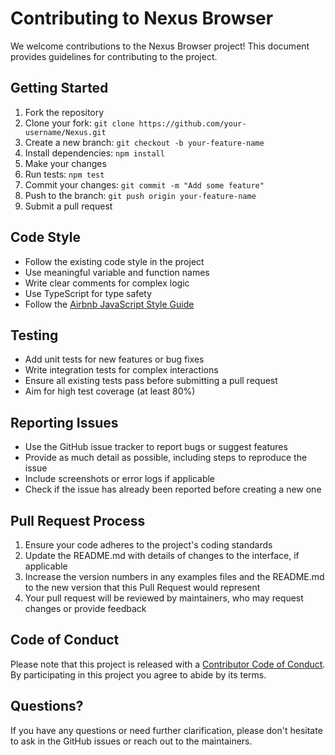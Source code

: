 # Contributing to Nexus Browser

We welcome contributions to the Nexus Browser project! This document provides guidelines for contributing to the project.

## Getting Started

1. Fork the repository
2. Clone your fork: `git clone https://github.com/your-username/Nexus.git`
3. Create a new branch: `git checkout -b your-feature-name`
4. Install dependencies: `npm install`
5. Make your changes
6. Run tests: `npm test`
7. Commit your changes: `git commit -m "Add some feature"`
8. Push to the branch: `git push origin your-feature-name`
9. Submit a pull request

## Code Style

- Follow the existing code style in the project
- Use meaningful variable and function names
- Write clear comments for complex logic
- Use TypeScript for type safety
- Follow the [Airbnb JavaScript Style Guide](https://github.com/airbnb/javascript)

## Testing

- Add unit tests for new features or bug fixes
- Write integration tests for complex interactions
- Ensure all existing tests pass before submitting a pull request
- Aim for high test coverage (at least 80%)

## Reporting Issues

- Use the GitHub issue tracker to report bugs or suggest features
- Provide as much detail as possible, including steps to reproduce the issue
- Include screenshots or error logs if applicable
- Check if the issue has already been reported before creating a new one

## Pull Request Process

1. Ensure your code adheres to the project's coding standards
2. Update the README.md with details of changes to the interface, if applicable
3. Increase the version numbers in any examples files and the README.md to the new version that this Pull Request would represent
4. Your pull request will be reviewed by maintainers, who may request changes or provide feedback

## Code of Conduct

Please note that this project is released with a [Contributor Code of Conduct](CODE_OF_CONDUCT.md). By participating in this project you agree to abide by its terms.

## Questions?

If you have any questions or need further clarification, please don't hesitate to ask in the GitHub issues or reach out to the maintainers.
